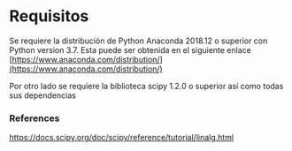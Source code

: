# Requisitos
Se requiere la distribución de Python Anaconda 2018.12 o superior con Python version 3.7.
Esta puede ser obtenida en el siguiente enlace [https://www.anaconda.com/distribution/](https://www.anaconda.com/distribution/)

Por otro lado se requiere la biblioteca scipy 1.2.0 o superior así como todas sus dependencias

### References
https://docs.scipy.org/doc/scipy/reference/tutorial/linalg.html